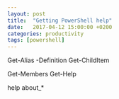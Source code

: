 ```yaml
---
layout: post
title:  "Getting PowerShell help"
date:   2017-04-12 15:00:00 +0200
categories: productivity
tags: [powershell]
---
```


Get-Alias -Definition Get-ChildItem

Get-Members
Get-Help

help about_*

<!--more-->
